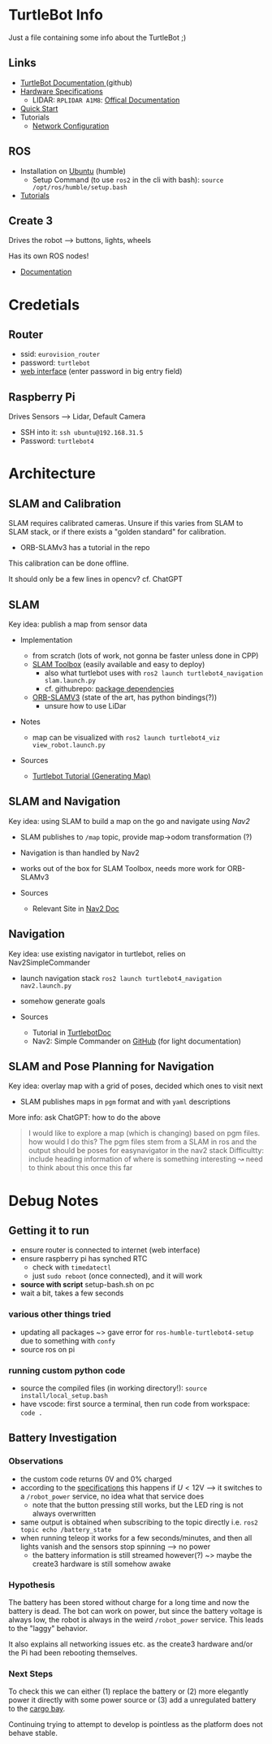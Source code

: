 # TurtleBot Info

Just a file containing some info about the TurtleBot ;)

## Links

- [TurtleBot Documentation ](https://turtlebot.github.io/turtlebot4-user-manual/)(github)
- [Hardware Specifications](https://www.ncnynl.com/archives/202208/5371.html)
    - LIDAR: `RPLIDAR A1M8`: [Offical Documentation](https://www.slamtec.com/en/Lidar/A1)
- [Quick Start](https://www.ncnynl.com/archives/202208/5372.html)
- Tutorials
    - [Network Configuration](https://www.ncnynl.com/archives/202208/5374.html)
 
## ROS

- Installation on [Ubuntu](https://docs.ros.org/en/humble/Installation/Ubuntu-Install-Debs.html) (humble)
    - Setup Command (to use `ros2` in the cli with bash): `source /opt/ros/humble/setup.bash`
- [Tutorials](https://docs.ros.org/en/humble/Tutorials.html)
 
## Create 3

Drives the robot --> buttons, lights, wheels

Has its own ROS nodes!

- [Documentation](https://iroboteducation.github.io/create3_docs/)

# Credetials

## Router

- ssid: `eurovision_router`
- password: `turtlebot`
- [web interface](http://192.168.31.1) (enter password in big entry field)

## Raspberry Pi

Drives Sensors --> Lidar, Default Camera

- SSH into it: `ssh ubuntu@192.168.31.5`
- Password: `turtlebot4`

# Architecture

## SLAM and Calibration

SLAM requires calibrated cameras. Unsure if this varies from SLAM to SLAM stack, or if there exists a "golden standard" for calibration.

- ORB-SLAMv3 has a tutorial in the repo

This calibration can be done offline.

It should only be a few lines in opencv? cf. ChatGPT

## SLAM

Key idea: publish a map from sensor data

- Implementation
    - from scratch (lots of work, not gonna be faster unless done in CPP)
    - [SLAM Toolbox](https://github.com/SteveMacenski/slam_toolbox) (easily available and easy to deploy)
        - also what turtlebot uses with `ros2 launch turtlebot4_navigation slam.launch.py`
        - cf. githubrepo: [package dependencies](https://github.com/turtlebot/turtlebot4/blob/humble/turtlebot4_navigation/package.xml)
    - [ORB-SLAMV3](https://github.com/UZ-SLAMLab/ORB_SLAM3) (state of the art, has python bindings(?))
        - unsure how to use LiDar

- Notes
    - map can be visualized with `ros2 launch turtlebot4_viz view_robot.launch.py`

- Sources
    - [Turtlebot Tutorial (Generating Map)](https://turtlebot.github.io/turtlebot4-user-manual/tutorials/generate_map.html)

## SLAM and Navigation

Key idea: using SLAM to build a map on the go and navigate using _Nav2_

- SLAM publishes to `/map` topic, provide map->odom transformation (?)
- Navigation is than handled by Nav2
- works out of the box for SLAM Toolbox, needs more work for ORB-SLAMv3

- Sources
    - Relevant Site in [Nav2 Doc](https://docs.nav2.org/tutorials/docs/navigation2_with_slam.html)

## Navigation

Key idea: use existing navigator in turtlebot, relies on Nav2SimpleCommander

- launch navigation stack `ros2 launch turtlebot4_navigation nav2.launch.py`
- somehow generate goals

- Sources
    - Tutorial in [TurtlebotDoc](https://turtlebot.github.io/turtlebot4-user-manual/tutorials/navigation.html)
    - Nav2: Simple Commander on [GitHub](https://github.com/ros-navigation/navigation2/tree/galactic/nav2_simple_commander) (for light documentation)

## SLAM and Pose Planning for Navigation

Key idea: overlay map with a grid of poses, decided which ones to visit next

- SLAM publishes maps in `pgm` format and with `yaml` descriptions

More info: ask ChatGPT: how to do the above

> I would like to explore a map (which is changing) based on pgm files. how would I do this? The pgm files stem from a SLAM in ros and the output should be poses for easynavigator in the nav2 stack
[](https://turtlebot.github.io/turtlebot4-user-manual/tutorials/navigation.html)
Difficultty: include heading information of where is something interesting ↝ need to think about this once this far

# Debug Notes

## Getting it to run

- ensure router is connected to internet (web interface)
- ensure raspberry pi has synched RTC
    - check with `timedatectl`
    - just `sudo reboot` (once connected), and it will work
- **source with script** setup-bash.sh on pc
- wait a bit, takes a few seconds

### various other things tried

- updating all packages ~> gave error for `ros-humble-turtlebot4-setup` due to something with `confy`
- source ros on pi

### running custom python code

- source the compiled files (in working directory!): `source install/local_setup.bash`
- have vscode: first source a terminal, then run code from workspace: `code .`

## Battery Investigation

### Observations

- the custom code returns 0V and 0% charged
- according to the [specifications](https://iroboteducation.github.io/create3_docs/hw/electrical/) this happens if $U<12\text{V}$ --> it switches to a `/robot_power` service, no idea what that service does
    - note that the button pressing still works, but the LED ring is not always overwritten
- same output is obtained when subscribing to the topic directly i.e. `ros2 topic echo /battery_state`
- when running teleop it works for a few seconds/minutes, and then all lights vanish and the sensors stop spinning --> no power
    - the battery information is still streamed however(?) ~> maybe the create3 hardware is still somehow awake

### Hypothesis

The battery has been stored without charge for a long time and now the battery is dead. The bot can work on power, but since the battery voltage is always low, the robot is always in the weird `/robot_power` service. This leads to the "laggy" behavior.

It also explains all networking issues etc. as the create3 hardware and/or the Pi had been rebooting themselves.

### Next Steps

To check this we can either (1) replace the battery or (2) more elegantly power it directly with some power source or (3) add a unregulated battery to the [cargo bay](https://iroboteducation.github.io/create3_docs/hw/adapter/).

Continuing trying to attempt to develop is pointless as the platform does not behave stable.

